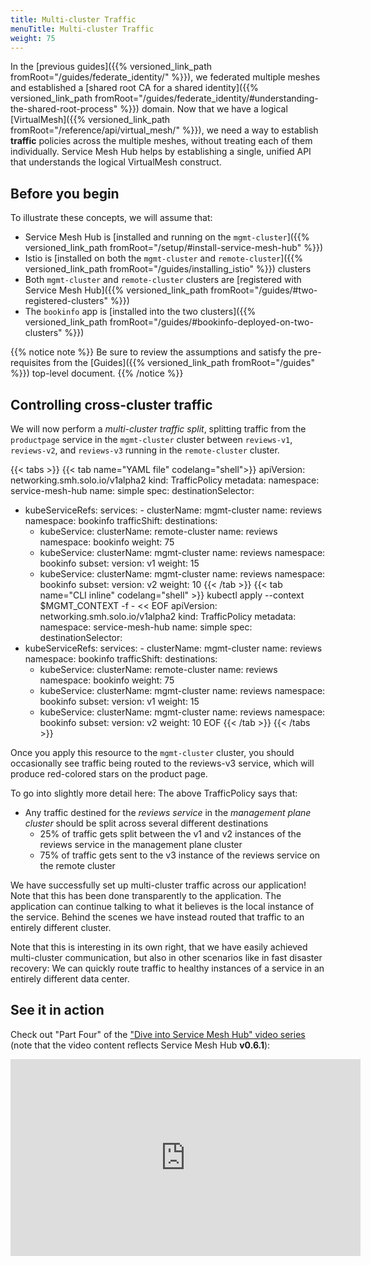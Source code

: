 ```yaml
---
title: Multi-cluster Traffic
menuTitle: Multi-cluster Traffic
weight: 75
---
```


In the [previous guides]({{% versioned_link_path fromRoot="/guides/federate_identity/" %}}), we federated multiple meshes and established a [shared root CA for a shared identity]({{% versioned_link_path fromRoot="/guides/federate_identity/#understanding-the-shared-root-process" %}}) domain. Now that we have a logical [VirtualMesh]({{% versioned_link_path fromRoot="/reference/api/virtual_mesh/" %}}), we need a way to establish **traffic** policies across the multiple meshes, without treating each of them individually. Service Mesh Hub helps by establishing a single, unified API that understands the logical VirtualMesh construct.

## Before you begin
To illustrate these concepts, we will assume that:

* Service Mesh Hub is [installed and running on the `mgmt-cluster`]({{% versioned_link_path fromRoot="/setup/#install-service-mesh-hub" %}})
* Istio is [installed on both the `mgmt-cluster` and `remote-cluster`]({{% versioned_link_path fromRoot="/guides/installing_istio" %}}) clusters
* Both `mgmt-cluster` and `remote-cluster` clusters are [registered with Service Mesh Hub]({{% versioned_link_path fromRoot="/guides/#two-registered-clusters" %}})
* The `bookinfo` app is [installed into the two clusters]({{% versioned_link_path fromRoot="/guides/#bookinfo-deployed-on-two-clusters" %}})


{{% notice note %}}
Be sure to review the assumptions and satisfy the pre-requisites from the [Guides]({{% versioned_link_path fromRoot="/guides" %}}) top-level document.
{{% /notice %}}

## Controlling cross-cluster traffic

We will now perform a *multi-cluster traffic split*, splitting traffic from the `productpage` service in the `mgmt-cluster` cluster between `reviews-v1`, `reviews-v2`, and `reviews-v3` running in the `remote-cluster` cluster.

{{< tabs >}}
{{< tab name="YAML file" codelang="shell">}}
apiVersion: networking.smh.solo.io/v1alpha2
kind: TrafficPolicy
metadata:
  namespace: service-mesh-hub
  name: simple
spec:
  destinationSelector:
  - kubeServiceRefs:
      services:
        - clusterName: mgmt-cluster
          name: reviews
          namespace: bookinfo
  trafficShift:
    destinations:
      - kubeService:
          clusterName: remote-cluster
          name: reviews
          namespace: bookinfo
        weight: 75
      - kubeService:
          clusterName: mgmt-cluster
          name: reviews
          namespace: bookinfo
          subset:
            version: v1
        weight: 15
      - kubeService:
          clusterName: mgmt-cluster
          name: reviews
          namespace: bookinfo
          subset:
            version: v2
        weight: 10
{{< /tab >}}
{{< tab name="CLI inline" codelang="shell" >}}
kubectl apply --context $MGMT_CONTEXT -f - << EOF
apiVersion: networking.smh.solo.io/v1alpha2
kind: TrafficPolicy
metadata:
  namespace: service-mesh-hub
  name: simple
spec:
  destinationSelector:
  - kubeServiceRefs:
      services:
        - clusterName: mgmt-cluster
          name: reviews
          namespace: bookinfo
  trafficShift:
    destinations:
      - kubeService:
          clusterName: remote-cluster
          name: reviews
          namespace: bookinfo
        weight: 75
      - kubeService:
          clusterName: mgmt-cluster
          name: reviews
          namespace: bookinfo
          subset:
            version: v1
        weight: 15
      - kubeService:
          clusterName: mgmt-cluster
          name: reviews
          namespace: bookinfo
          subset:
            version: v2
        weight: 10
EOF
{{< /tab >}}
{{< /tabs >}}

Once you apply this resource to the `mgmt-cluster` cluster, you should occasionally see traffic being routed to the reviews-v3 service, which will produce red-colored stars on the product page.

To go into slightly more detail here: The above TrafficPolicy says that:

* Any traffic destined for the *reviews service* in the *management plane cluster* should be split across several different destinations
  * 25% of traffic gets split between the v1 and v2 instances of the reviews service in the management plane cluster
  * 75% of traffic gets sent to the v3 instance of the reviews service on the remote cluster

We have successfully set up multi-cluster traffic across our application! Note that this has been done transparently to the application. The application can continue talking to what it believes is the local instance of the service. Behind the scenes we have instead routed that traffic to an entirely different cluster. 

Note that this is interesting in its own right, that we have easily achieved multi-cluster communication, but also in other scenarios like in fast disaster recovery: We can quickly route traffic to healthy instances of a service in an entirely different data center.

## See it in action

Check out "Part Four" of the ["Dive into Service Mesh Hub" video series](https://www.youtube.com/watch?v=4sWikVELr5M&list=PLBOtlFtGznBjr4E9xYHH9eVyiOwnk1ciK)
(note that the video content reflects Service Mesh Hub <b>v0.6.1</b>):

<iframe width="560" height="315" src="https://www.youtube.com/embed/HAr1Mw1bxB4" frameborder="0" allow="accelerometer; autoplay; encrypted-media; gyroscope; picture-in-picture" allowfullscreen></iframe>

